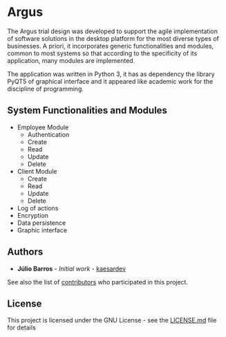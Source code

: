 # Argus

The Argus trial design was developed to support the agile implementation of software solutions in the desktop platform for the most diverse types of businesses. A priori, it incorporates generic functionalities and modules, common to most systems so that according to the specificity of its application, many modules are implemented.

The application was written in Python 3, it has as dependency the library PyQT5 of graphical interface and it appeared like academic work for the discipline of programming.

## System Functionalities and Modules

* Employee Module
  - Authentication
  - Create
  - Read
  - Update
  - Delete
* Client Module
  - Create
  - Read
  - Update
  - Delete
* Log of actions
* Encryption
* Data persistence
* Graphic interface

## Authors

* **Júlio Barros** - *Initial work* - [kaesardev](https://github.com/kaesardev)

See also the list of [contributors](https://github.com/KaesarZ/Argus/contributors) who participated in this project.

## License

This project is licensed under the GNU License - see the [LICENSE.md](LICENSE.md) file for details
